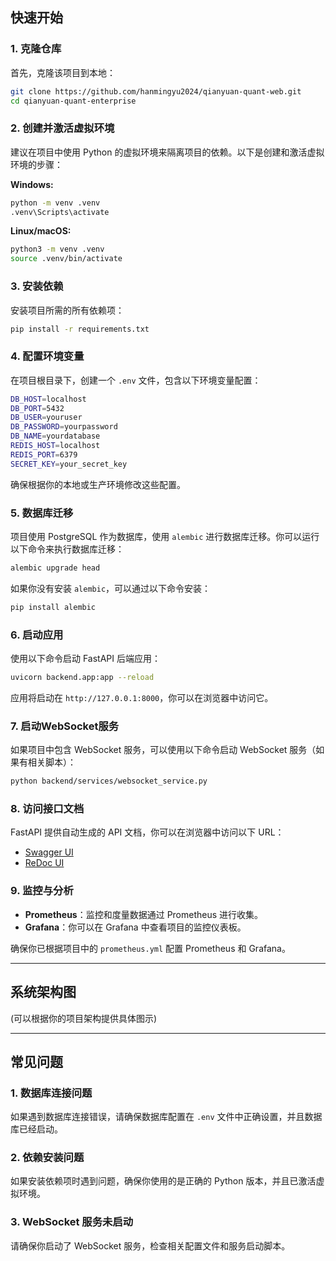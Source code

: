 ## **快速开始**

### **1. 克隆仓库**

首先，克隆该项目到本地：

```bash
git clone https://github.com/hanmingyu2024/qianyuan-quant-web.git
cd qianyuan-quant-enterprise
```

### **2. 创建并激活虚拟环境**

建议在项目中使用 Python 的虚拟环境来隔离项目的依赖。以下是创建和激活虚拟环境的步骤：

**Windows:**

```bash
python -m venv .venv
.venv\Scripts\activate
```

**Linux/macOS:**

```bash
python3 -m venv .venv
source .venv/bin/activate
```

### **3. 安装依赖**

安装项目所需的所有依赖项：

```bash
pip install -r requirements.txt
```

### **4. 配置环境变量**

在项目根目录下，创建一个 `.env` 文件，包含以下环境变量配置：

```bash
DB_HOST=localhost
DB_PORT=5432
DB_USER=youruser
DB_PASSWORD=yourpassword
DB_NAME=yourdatabase
REDIS_HOST=localhost
REDIS_PORT=6379
SECRET_KEY=your_secret_key
```

确保根据你的本地或生产环境修改这些配置。

### **5. 数据库迁移**

项目使用 PostgreSQL 作为数据库，使用 `alembic` 进行数据库迁移。你可以运行以下命令来执行数据库迁移：

```bash
alembic upgrade head
```

如果你没有安装 `alembic`，可以通过以下命令安装：

```bash
pip install alembic
```

### **6. 启动应用**

使用以下命令启动 FastAPI 后端应用：

```bash
uvicorn backend.app:app --reload
```

应用将启动在 `http://127.0.0.1:8000`，你可以在浏览器中访问它。

### **7. 启动WebSocket服务**

如果项目中包含 WebSocket 服务，可以使用以下命令启动 WebSocket 服务（如果有相关脚本）：

```bash
python backend/services/websocket_service.py
```

### **8. 访问接口文档**

FastAPI 提供自动生成的 API 文档，你可以在浏览器中访问以下 URL：

- [Swagger UI](http://127.0.0.1:8000/docs)
- [ReDoc UI](http://127.0.0.1:8000/redoc)

### **9. 监控与分析**

- **Prometheus**：监控和度量数据通过 Prometheus 进行收集。
- **Grafana**：你可以在 Grafana 中查看项目的监控仪表板。

确保你已根据项目中的 `prometheus.yml` 配置 Prometheus 和 Grafana。

---

## **系统架构图**

(可以根据你的项目架构提供具体图示)

---

## **常见问题**

### **1. 数据库连接问题**

如果遇到数据库连接错误，请确保数据库配置在 `.env` 文件中正确设置，并且数据库已经启动。

### **2. 依赖安装问题**

如果安装依赖项时遇到问题，确保你使用的是正确的 Python 版本，并且已激活虚拟环境。

### **3. WebSocket 服务未启动**

请确保你启动了 WebSocket 服务，检查相关配置文件和服务启动脚本。

